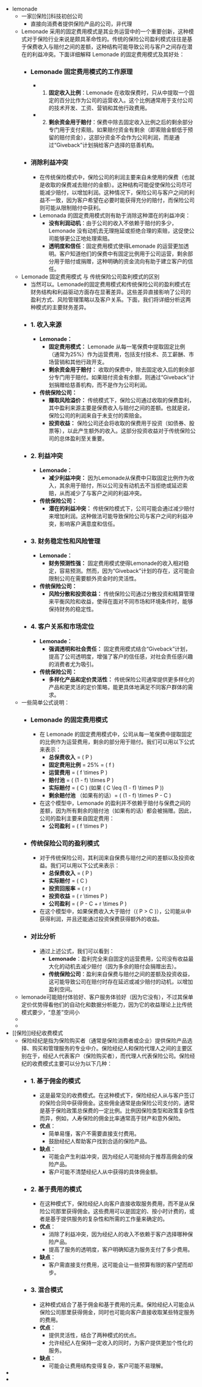 - lemonade
	- 一家[[保险]]科技初创公司
		- 直接向消费者提供保险产品的公司，非代理
	- Lemonade 采用的固定费用模式是其业务运营中的一个重要创新，这种模式对于保险行业来说是颇具革命性的。传统的保险公司盈利模式往往是基于保费收入与赔付之间的差额，这种结构可能导致公司与客户之间存在潜在的利益冲突。下面详细解释 Lemonade 的固定费用模式及其好处：
		- ### Lemonade 固定费用模式的工作原理
			- 1. **固定收入比例**：Lemonade 在收取保费时，只从中提取一个固定的百分比作为公司的运营收入。这个比例通常用于支付公司的技术开发、工资、营销和其他行政费用。
			- 2. **剩余资金用于赔付**：保费中除去固定收入比例之后的剩余部分专门用于支付索赔。如果赔付资金有剩余（即索赔金额低于预留的赔付资金），这部分资金不会作为公司利润，而是通过“Giveback”计划捐给客户选择的慈善机构。
		- ### 消除利益冲突
			- 在传统保险模式中，保险公司的利润主要来自未使用的保费（也就是收取的保费减去赔付的金额）。这种结构可能促使保险公司尽可能减少赔付，以增加利润。这种情况下，保险公司与客户之间的利益不一致，因为客户希望在必要时能获得充分的赔付，而保险公司则可能从限制赔付中获利。
			- Lemonada 的固定费用模式则有助于消除这种潜在的利益冲突：
				- **没有利润动机**：由于公司的收入不依赖于赔付的多少，Lemonade 没有动机去无理拖延或拒绝合理的索赔，这促使公司能够更公正地处理索赔。
				- **透明度和信任**：固定费用模式使得Lemonade 的运营更加透明。客户知道他们的保费中有固定比例用于公司运营，剩余部分用于赔付或捐赠，这种明确的资金流向有助于建立客户的信任。
	- Lemonade 固定费用模式 与 传统保险公司盈利模式的区别
		- 当然可以。Lemonade的固定费用模式和传统保险公司的盈利模式在财务结构和利益驱动方面存在显著差异。这些差异直接影响了公司的盈利方式、风险管理策略以及客户关系。下面，我们将详细分析这两种模式的主要财务差异。
		- ### 1. 收入来源
			- **Lemonade：**
				- **固定费用模式：** Lemonade 从每一笔保费中提取固定比例（通常为25%）作为运营费用，包括支付技术、员工薪酬、市场营销和其他行政开支。
				- **剩余资金用于赔付：** 收取的保费中，除去固定收入后的剩余部分专门用于赔付。如果赔付资金有余额，则通过“Giveback”计划捐赠给慈善机构，而不是作为公司利润。
			- **传统保险公司：**
				- **赚取风险溢价：** 传统模式下，保险公司通过收取的保费盈利，其中盈利来源主要是保费收入与赔付之间的差额。也就是说，保险公司的利润来自于未支付的索赔金。
				- **投资收益：** 保险公司还会将收取的保费用于投资（如债券、股票等），以此产生额外的收入。这部分投资收益对于传统保险公司的总体盈利至关重要。
		- ### 2. 利益冲突
			- **Lemonade：**
				- **减少利益冲突：** 因为Lemonade从保费中只取固定比例作为收入，其余用于赔付，所以公司没有动机去不当拒绝或延迟索赔，从而减少了与客户之间的利益冲突。
			- **传统保险公司：**
				- **潜在的利益冲突：** 传统保险模式下，公司可能会通过减少赔付来增加利润。这种做法可能导致保险公司与客户之间的利益冲突，影响客户满意度和信任。
		- ### 3. 财务稳定性和风险管理
			- **Lemonade：**
				- **财务预测性强：** 固定费用模式使得Lemonade的收入相对稳定，容易预测。然而，因为“Giveback”计划的存在，这可能会限制公司在需要额外资金时的灵活性。
			- **传统保险公司：**
				- **风险分散和投资收益：** 传统保险公司通过分散投资和精算管理来平衡风险和收益，使得在面对不同市场和环境条件时，能够保持财务的稳定性。
		- ### 4. 客户关系和市场定位
			- **Lemonade：**
				- **强调透明和社会责任：** 固定费用模式结合“Giveback”计划，提高了公司透明度，增强了客户的信任感，对社会责任感兴趣的消费者尤为吸引。
			- **传统保险公司：**
				- **多样化产品和定价灵活性：** 传统保险公司通常提供更多样化的产品和更灵活的定价策略，能更具体地满足不同客户群体的需求。
	- 一些简单公式说明：
		- ### Lemonade 的固定费用模式
			- 在 Lemonade 的固定费用模式中，公司从每一笔保费中提取固定的比例作为运营费用，剩余的部分用于赔付。我们可以用以下公式来表示：
				- **总保费收入** = \( P \)
				- **固定费用比例** = 25% = \( f \)
				- **运营费用** = \( f \times P \)
				- **赔付池** = \( (1 - f) \times P \)
				- **实际赔付** = \( C \) (如果 \( C \leq (1 - f) \times P \))
				- **剩余赔付池** （如果有的话）= \( (1 - f) \times P - C \)
			- 在这个模型中，Lemonade 的盈利并不依赖于赔付与保费之间的差额，因为所有剩余的赔付池（如果有的话）都会被捐赠。因此，公司的盈利主要来自固定费用：
				- **公司盈利** = \( f \times P \)
		- ### 传统保险公司的盈利模式
			- 对于传统保险公司，其利润来自保费与赔付之间的差额以及投资收益。我们可以用以下公式来表示：
				- **总保费收入** = \( P \)
				- **实际赔付** = \( C \)
				- **投资回报率** = \( r \)
				- **投资收益** = \( r \times P \)
				- **公司盈利** = \( P - C + r \times P \)
			- 在这个模型中，如果保费收入大于赔付（\( P > C \)），公司能从中获得利润，并且还能通过投资保费获得额外的收益。
		- ### 对比分析
			- 通过上述公式，我们可以看到：
				- **Lemonade**：盈利完全来自固定的运营费用，公司没有收益最大化的动机去减少赔付（因为多余的赔付会捐赠出去）。
				- **传统保险公司**：盈利来自保费与赔付之间的差额及投资收益，这可能导致公司在赔付时存在延迟或减少赔付的动机，以增加盈利空间。
	- lemonade可能赔付体验好、客户服务体验好（因为它没有），不过其保单定价优势得看他们的自动化和数据分析能力，因为它的收益理论上比传统模式要少，“息差”空间小
	-
	-
- [[保险]]经纪收费模式
	- 保险经纪是指为保险购买者（通常是保险消费者或企业）提供保险产品选择、购买和管理服务的专业中介。保险经纪人和保险代理人之间的主要区别在于，经纪人代表客户（保险购买者），而代理人代表保险公司。保险经纪的收费模式主要可以分为以下几种：
		- ### 1. 基于佣金的模式
			- 这是最常见的收费模式。在这种模式下，保险经纪人从与客户签订的保险合同中获得佣金。这些佣金通常是由保险公司支付的，通常是基于保险政策总保费的一定比例。比例因保险类型和政策复杂性而异，例如，人寿保险的佣金比率通常高于财产和意外保险。
			- **优点**：
				- 简单易懂，客户不需要直接支付费用。
				- 鼓励经纪人帮助客户找到合适的保险产品。
			- **缺点**：
				- 可能会产生利益冲突，因为经纪人可能倾向于推荐高佣金的保险产品。
				- 客户可能不清楚经纪人从中获得的具体佣金额。
		- ### 2. 基于费用的模式
			- 在这种模式下，保险经纪人向客户直接收取服务费用，而不是从保险公司那里获得佣金。这些费用可以是固定的、按小时计费的，或者是基于提供服务的复杂性和所需的工作量来确定的。
			- **优点**：
				- 消除了利益冲突，因为经纪人的收入不依赖于客户选择哪种保险产品。
				- 提高了服务的透明度，客户明确知道为服务支付了多少费用。
			- **缺点**：
				- 客户需直接支付费用，这可能会让一些预算有限的客户望而却步。
		- ### 3. 混合模式
			- 这种模式结合了基于佣金和基于费用的元素。保险经纪人可能会从保险公司那里获得佣金，同时也可能向客户直接收取某些特定服务的费用。
			- **优点**：
				- 提供灵活性，结合了两种模式的优点。
				- 允许经纪人在保持一定收入的同时，为客户提供更加个性化的服务。
			- **缺点**：
				- 可能会让费用结构变得复杂，客户可能不易理解。
-
-